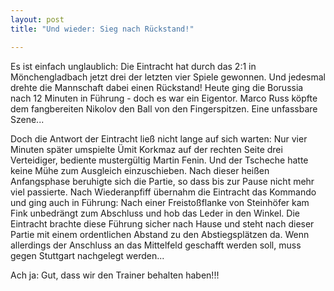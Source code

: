 ```yaml
---
layout: post
title: "Und wieder: Sieg nach Rückstand!"

---
```


Es ist einfach unglaublich: Die Eintracht hat durch das 2:1 in Mönchengladbach jetzt drei der letzten vier Spiele gewonnen. Und jedesmal drehte die Mannschaft dabei einen Rückstand! Heute ging die Borussia nach 12 Minuten in Führung - doch es war ein Eigentor. Marco Russ köpfte dem fangbereiten Nikolov den Ball von den Fingerspitzen. Eine unfassbare Szene...

Doch die Antwort der Eintracht ließ nicht lange auf sich warten: Nur vier Minuten später umspielte Ümit Korkmaz auf der rechten Seite drei Verteidiger, bediente mustergültig Martin Fenin. Und der Tscheche hatte keine Mühe zum Ausgleich einzuschieben. Nach dieser heißen Anfangsphase beruhigte sich die Partie, so dass bis zur Pause nicht mehr viel passierte. Nach Wiederanpfiff übernahm die Eintracht das Kommando und ging auch in Führung: Nach einer Freistoßflanke von Steinhöfer kam Fink unbedrängt zum Abschluss und hob das Leder in den Winkel. Die Eintracht brachte diese Führung sicher nach Hause und steht nach dieser Partie mit einem ordentlichen Abstand zu den Abstiegsplätzen da. Wenn allerdings der Anschluss an das Mittelfeld geschafft werden soll, muss gegen Stuttgart nachgelegt werden...

Ach ja: Gut, dass wir den Trainer behalten haben!!!
